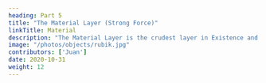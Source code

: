```yaml
---
heading: Part 5
title: "The Material Layer (Strong Force)"
linkTitle: Material
description: "The Material Layer is the crudest layer in Existence and manifests as solid objects"
image: "/photos/objects/rubik.jpg"
contributors: ['Juan']
date: 2020-10-31
weight: 12
---
```

